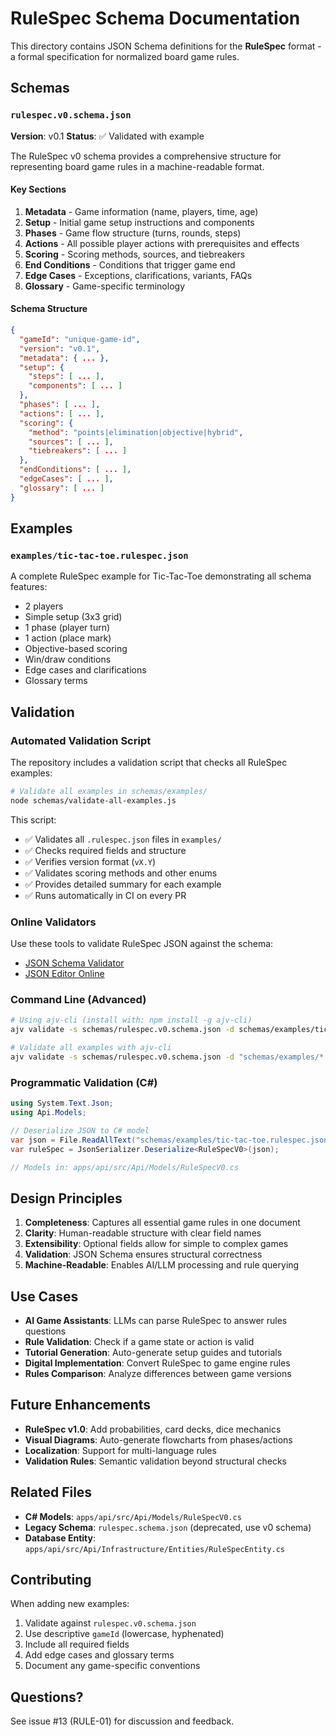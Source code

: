 # RuleSpec Schema Documentation

This directory contains JSON Schema definitions for the **RuleSpec** format - a formal specification for normalized board game rules.

## Schemas

### `rulespec.v0.schema.json`

**Version**: v0.1
**Status**: ✅ Validated with example

The RuleSpec v0 schema provides a comprehensive structure for representing board game rules in a machine-readable format.

#### Key Sections

1. **Metadata** - Game information (name, players, time, age)
2. **Setup** - Initial game setup instructions and components
3. **Phases** - Game flow structure (turns, rounds, steps)
4. **Actions** - All possible player actions with prerequisites and effects
5. **Scoring** - Scoring methods, sources, and tiebreakers
6. **End Conditions** - Conditions that trigger game end
7. **Edge Cases** - Exceptions, clarifications, variants, FAQs
8. **Glossary** - Game-specific terminology

#### Schema Structure

```json
{
  "gameId": "unique-game-id",
  "version": "v0.1",
  "metadata": { ... },
  "setup": {
    "steps": [ ... ],
    "components": [ ... ]
  },
  "phases": [ ... ],
  "actions": [ ... ],
  "scoring": {
    "method": "points|elimination|objective|hybrid",
    "sources": [ ... ],
    "tiebreakers": [ ... ]
  },
  "endConditions": [ ... ],
  "edgeCases": [ ... ],
  "glossary": [ ... ]
}
```

## Examples

### `examples/tic-tac-toe.rulespec.json`

A complete RuleSpec example for Tic-Tac-Toe demonstrating all schema features:
- 2 players
- Simple setup (3x3 grid)
- 1 phase (player turn)
- 1 action (place mark)
- Objective-based scoring
- Win/draw conditions
- Edge cases and clarifications
- Glossary terms

## Validation

### Automated Validation Script

The repository includes a validation script that checks all RuleSpec examples:

```bash
# Validate all examples in schemas/examples/
node schemas/validate-all-examples.js
```

This script:
- ✅ Validates all `.rulespec.json` files in `examples/`
- ✅ Checks required fields and structure
- ✅ Verifies version format (`vX.Y`)
- ✅ Validates scoring methods and other enums
- ✅ Provides detailed summary for each example
- ✅ Runs automatically in CI on every PR

### Online Validators

Use these tools to validate RuleSpec JSON against the schema:

- [JSON Schema Validator](https://www.jsonschemavalidator.net/)
- [JSON Editor Online](https://jsoneditoronline.org/)

### Command Line (Advanced)

```bash
# Using ajv-cli (install with: npm install -g ajv-cli)
ajv validate -s schemas/rulespec.v0.schema.json -d schemas/examples/tic-tac-toe.rulespec.json

# Validate all examples with ajv-cli
ajv validate -s schemas/rulespec.v0.schema.json -d "schemas/examples/*.rulespec.json"
```

### Programmatic Validation (C#)

```csharp
using System.Text.Json;
using Api.Models;

// Deserialize JSON to C# model
var json = File.ReadAllText("schemas/examples/tic-tac-toe.rulespec.json");
var ruleSpec = JsonSerializer.Deserialize<RuleSpecV0>(json);

// Models in: apps/api/src/Api/Models/RuleSpecV0.cs
```

## Design Principles

1. **Completeness**: Captures all essential game rules in one document
2. **Clarity**: Human-readable structure with clear field names
3. **Extensibility**: Optional fields allow for simple to complex games
4. **Validation**: JSON Schema ensures structural correctness
5. **Machine-Readable**: Enables AI/LLM processing and rule querying

## Use Cases

- **AI Game Assistants**: LLMs can parse RuleSpec to answer rules questions
- **Rule Validation**: Check if a game state or action is valid
- **Tutorial Generation**: Auto-generate setup guides and tutorials
- **Digital Implementation**: Convert RuleSpec to game engine rules
- **Rules Comparison**: Analyze differences between game versions

## Future Enhancements

- **RuleSpec v1.0**: Add probabilities, card decks, dice mechanics
- **Visual Diagrams**: Auto-generate flowcharts from phases/actions
- **Localization**: Support for multi-language rules
- **Validation Rules**: Semantic validation beyond structural checks

## Related Files

- **C# Models**: `apps/api/src/Api/Models/RuleSpecV0.cs`
- **Legacy Schema**: `rulespec.schema.json` (deprecated, use v0 schema)
- **Database Entity**: `apps/api/src/Api/Infrastructure/Entities/RuleSpecEntity.cs`

## Contributing

When adding new examples:
1. Validate against `rulespec.v0.schema.json`
2. Use descriptive `gameId` (lowercase, hyphenated)
3. Include all required fields
4. Add edge cases and glossary terms
5. Document any game-specific conventions

## Questions?

See issue #13 (RULE-01) for discussion and feedback.